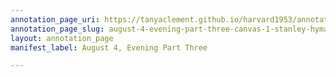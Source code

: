```yaml
---
annotation_page_uri: https://tanyaclement.github.io/harvard1953/annotations/august-4-evening-part-three-canvas-1-stanley-hyman.json
annotation_page_slug: august-4-evening-part-three-canvas-1-stanley-hyman
layout: annotation_page
manifest_label: August 4, Evening Part Three

---
```

